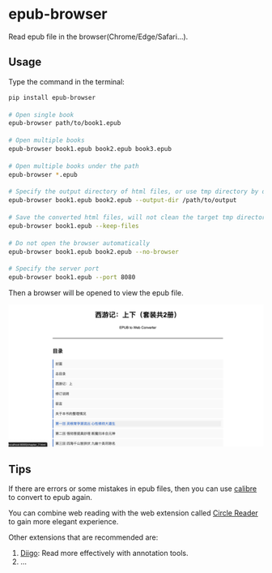 # epub-browser

Read epub file in the browser(Chrome/Edge/Safari...).

## Usage

Type the command in the terminal:

```bash
pip install epub-browser

# Open single book
epub-browser path/to/book1.epub

# Open multiple books
epub-browser book1.epub book2.epub book3.epub

# Open multiple books under the path
epub-browser *.epub

# Specify the output directory of html files, or use tmp directory by default
epub-browser book1.epub book2.epub --output-dir /path/to/output

# Save the converted html files, will not clean the target tmp directory
epub-browser book1.epub --keep-files

# Do not open the browser automatically
epub-browser book1.epub book2.epub --no-browser

# Specify the server port
epub-browser book1.epub --port 8080
```

Then a browser will be opened to view the epub file.

![epub on web](https://github.com/dfface/epub-browser/raw/main/assets/test1.png)

## Tips

If there are errors or some mistakes in epub files, then you can use [calibre](https://calibre-ebook.com/) to convert to epub again.

You can combine web reading with the web extension called [Circle Reader](https://circlereader.com/) to gain more elegant experience.

Other extensions that are recommended are:

1. [Diigo](https://www.diigo.com/): Read more effectively with annotation tools.
2. ...
